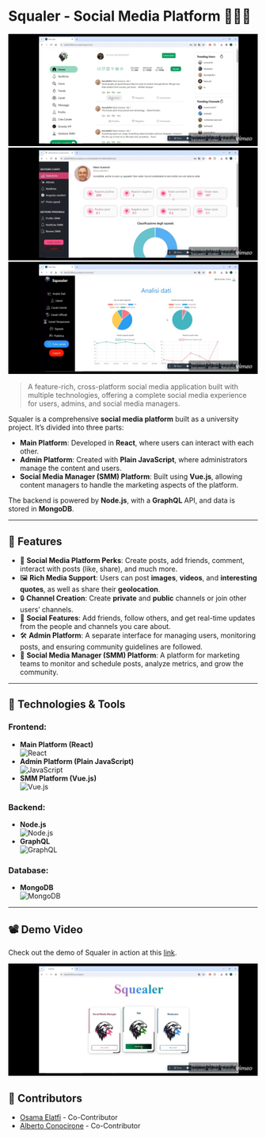 
# Squaler - Social Media Platform 🧑‍🤝‍🧑

![Main Platform Screenshot](https://github.com/Maphoz/Squealer_Main/blob/main/assets/main_app.jpeg)
![Admin Platform Screenshot](https://github.com/Maphoz/Squealer_Main/blob/main/assets/smm.jpeg)
![Social Media Manager Screenshot](https://github.com/Maphoz/Squealer_Main/blob/main/assets/admin.jpeg)

> A feature-rich, cross-platform social media application built with multiple technologies, offering a complete social media experience for users, admins, and social media managers.

Squaler is a comprehensive **social media platform** built as a university project. It’s divided into three parts:  
- **Main Platform**: Developed in **React**, where users can interact with each other.
- **Admin Platform**: Created with **Plain JavaScript**, where administrators manage the content and users.
- **Social Media Manager (SMM) Platform**: Built using **Vue.js**, allowing content managers to handle the marketing aspects of the platform.

The backend is powered by **Node.js**, with a **GraphQL** API, and data is stored in **MongoDB**.

---

## 🎯 Features

- 📱 **Social Media Platform Perks**: Create posts, add friends, comment, interact with posts (like, share), and much more.
- 🖼️ **Rich Media Support**: Users can post **images**, **videos**, and **interesting quotes**, as well as share their **geolocation**.
- 🔒 **Channel Creation**: Create **private** and **public** channels or join other users’ channels.
- 👥 **Social Features**: Add friends, follow others, and get real-time updates from the people and channels you care about.
- 🛠️ **Admin Platform**: A separate interface for managing users, monitoring posts, and ensuring community guidelines are followed.
- 💼 **Social Media Manager (SMM) Platform**: A platform for marketing teams to monitor and schedule posts, analyze metrics, and grow the community.
  
---

## 🔧 Technologies & Tools

### Frontend:
- **Main Platform (React)**  
  ![React](https://img.shields.io/badge/React-61DAFB?style=for-the-badge&logo=react&logoColor=black)
- **Admin Platform (Plain JavaScript)**  
  ![JavaScript](https://img.shields.io/badge/JavaScript-F7DF1E?style=for-the-badge&logo=javascript&logoColor=black)
- **SMM Platform (Vue.js)**  
  ![Vue.js](https://img.shields.io/badge/Vue.js-4FC08D?style=for-the-badge&logo=vue.js&logoColor=white)

### Backend:
- **Node.js**  
  ![Node.js](https://img.shields.io/badge/Node.js-339933?style=for-the-badge&logo=node.js&logoColor=white)
- **GraphQL**  
  ![GraphQL](https://img.shields.io/badge/GraphQL-E10098?style=for-the-badge&logo=graphql&logoColor=white)

### Database:
- **MongoDB**  
  ![MongoDB](https://img.shields.io/badge/MongoDB-47A248?style=for-the-badge&logo=mongodb&logoColor=white)

---

## 📽️ Demo Video

Check out the demo of Squaler in action at this [link](https://vimeo.com/manage/videos/1017259917).

![Squaler Demo Image](https://github.com/Maphoz/Squealer_Main/blob/main/assets/locandina.jpeg)

## 👥 Contributors

- [Osama Elatfi](https://github.com/Maphoz) - Co-Contributor
- [Alberto Conocirone](https://github.com/conocirone) - Co-Contributor
